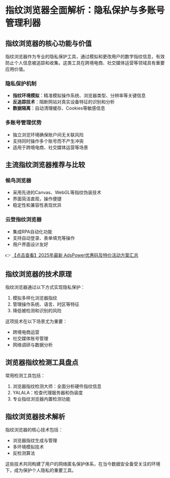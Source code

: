# 指纹浏览器全面解析：隐私保护与多账号管理利器

## 指纹浏览器的核心功能与价值

指纹浏览器作为专业的隐私保护工具，通过模拟和更改用户的数字指纹信息，有效防止个人信息被追踪和收集。这类工具在跨境电商、社交媒体运营等领域具有重要应用价值。

### 隐私保护机制
- **指纹环境模拟**：精准模拟操作系统、浏览器类型、分辨率等关键信息
- **反追踪技术**：阻断网站对真实设备特征的识别和分析
- **数据隔离**：自动清理缓存、Cookies等敏感信息

### 多账号管理优势
- 独立浏览环境确保账户间无关联风险
- 支持同时操作多个账号而不产生冲突
- 适用于跨境电商、社交媒体运营等场景

## 主流指纹浏览器推荐与比较

### 候鸟浏览器
- 采用先进的Canvas、WebGL等指纹伪装技术
- 界面简洁直观，操作便捷
- 稳定性和兼容性表现优异

### 云登指纹浏览器
- 集成RPA自动化功能
- 支持自动登录、表单填充等操作
- 用户界面设计友好

👉 [【点击查看】2025年最新 AdsPower优惠码及特价活动方案汇总](https://bit.ly/adspower_free)

## 指纹浏览器的技术原理

指纹浏览器通过以下方式实现隐私保护：
1. 模拟多样化浏览器指纹
2. 管理操作系统、语言、时区等特征
3. 降低被检测和识别的风险

这项技术在以下场景尤为重要：
- 跨境电商运营
- 社交媒体账号管理
- 网络调研与数据分析

## 浏览器指纹检测工具盘点

常用检测工具包括：
1. 浏览器指纹检测大师：全面分析硬件指纹信息
2. YALALA：检查代理服务器和伪装度
3. 专业指纹浏览器内置检测功能

## 指纹浏览器技术解析

指纹浏览器的核心技术包括：
- 浏览器指纹生成与管理
- 多环境模拟技术
- 反检测算法

这些技术共同构建了用户的网络匿名保护体系，在当今数据安全备受关注的环境下，成为保护个人隐私的重要工具。